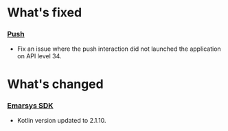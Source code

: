 # What's fixed

### [Push](https://github.com/emartech/android-emarsys-sdk/wiki#2-push)

* Fix an issue where the push interaction did not launched the application on API level 34.

# What's changed

### [Emarsys SDK](https://github.com/emartech/android-emarsys-sdk/wiki)

* Kotlin version updated to 2.1.10.
